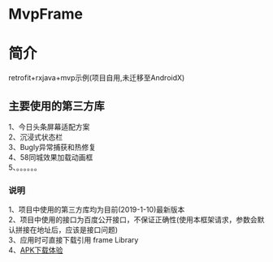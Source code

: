 # MvpFrame  
# 简介  
retrofit+rxjava+mvp示例(项目自用,未迁移至AndroidX)  
## 主要使用的第三方库  
1、今日头条屏幕适配方案  
2、沉浸式状态栏  
3、Bugly异常捕获和热修复  
4、58同城效果加载动画框  
5、。。。。。。  
### 说明  
1、项目中使用的第三方库均为目前(2019-1-10)最新版本  
2、项目中使用的接口为百度公开接口，不保证正确性(使用本框架请求，参数会默认拼接在地址后，应该是接口问题)  
3、应用时可直接下载引用 frame Library  
4、[APK下载体验](https://github.com/OneGreenHand/MvpFrame/tree/master/%E5%AE%89%E8%A3%85%E5%8C%85/MvpFrame.apk) 